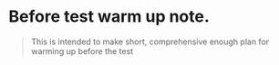 # Before test warm up note.
> This is intended to make short, comprehensive enough plan for warming up before the test
